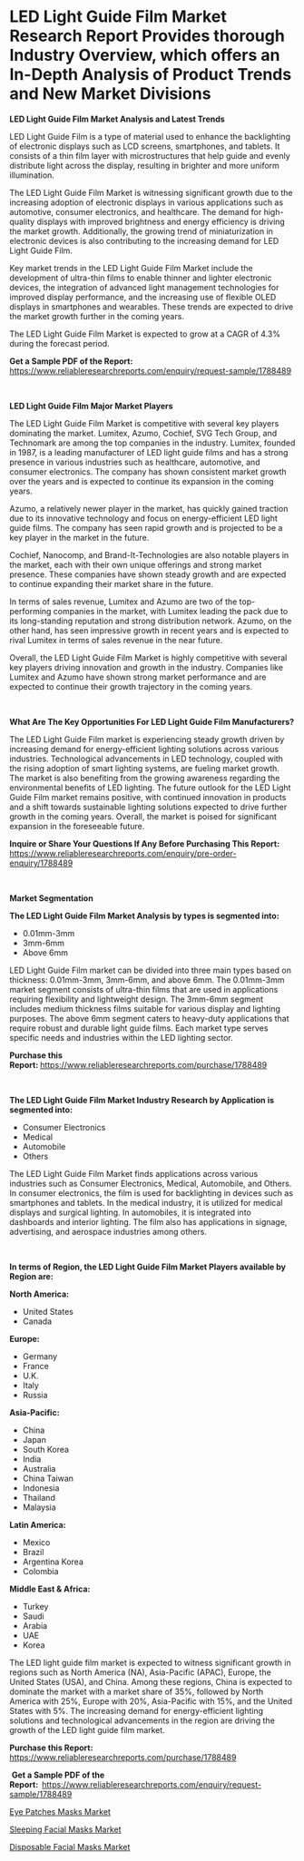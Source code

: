 <p><h1>LED Light Guide Film Market Research Report Provides thorough Industry Overview, which offers an In-Depth Analysis of Product Trends and New Market Divisions</h1></p><p><strong>LED Light Guide Film Market Analysis and Latest Trends</strong></p>
<p><p>LED Light Guide Film is a type of material used to enhance the backlighting of electronic displays such as LCD screens, smartphones, and tablets. It consists of a thin film layer with microstructures that help guide and evenly distribute light across the display, resulting in brighter and more uniform illumination.</p><p>The LED Light Guide Film Market is witnessing significant growth due to the increasing adoption of electronic displays in various applications such as automotive, consumer electronics, and healthcare. The demand for high-quality displays with improved brightness and energy efficiency is driving the market growth. Additionally, the growing trend of miniaturization in electronic devices is also contributing to the increasing demand for LED Light Guide Film.</p><p>Key market trends in the LED Light Guide Film Market include the development of ultra-thin films to enable thinner and lighter electronic devices, the integration of advanced light management technologies for improved display performance, and the increasing use of flexible OLED displays in smartphones and wearables. These trends are expected to drive the market growth further in the coming years.</p><p>The LED Light Guide Film Market is expected to grow at a CAGR of 4.3% during the forecast period.</p></p>
<p><strong>Get a Sample PDF of the Report:&nbsp;</strong> <a href="https://www.reliableresearchreports.com/enquiry/request-sample/1788489">https://www.reliableresearchreports.com/enquiry/request-sample/1788489</a></p>
<p>&nbsp;</p>
<p><strong>LED Light Guide Film Major Market Players</strong></p>
<p><p>The LED Light Guide Film Market is competitive with several key players dominating the market. Lumitex, Azumo, Cochief, SVG Tech Group, and Technomark are among the top companies in the industry. Lumitex, founded in 1987, is a leading manufacturer of LED light guide films and has a strong presence in various industries such as healthcare, automotive, and consumer electronics. The company has shown consistent market growth over the years and is expected to continue its expansion in the coming years.</p><p>Azumo, a relatively newer player in the market, has quickly gained traction due to its innovative technology and focus on energy-efficient LED light guide films. The company has seen rapid growth and is projected to be a key player in the market in the future.</p><p>Cochief, Nanocomp, and Brand-It-Technologies are also notable players in the market, each with their own unique offerings and strong market presence. These companies have shown steady growth and are expected to continue expanding their market share in the future.</p><p>In terms of sales revenue, Lumitex and Azumo are two of the top-performing companies in the market, with Lumitex leading the pack due to its long-standing reputation and strong distribution network. Azumo, on the other hand, has seen impressive growth in recent years and is expected to rival Lumitex in terms of sales revenue in the near future.</p><p>Overall, the LED Light Guide Film Market is highly competitive with several key players driving innovation and growth in the industry. Companies like Lumitex and Azumo have shown strong market performance and are expected to continue their growth trajectory in the coming years.</p></p>
<p>&nbsp;</p>
<p><strong>What Are The Key Opportunities For LED Light Guide Film Manufacturers?</strong></p>
<p><p>The LED Light Guide Film market is experiencing steady growth driven by increasing demand for energy-efficient lighting solutions across various industries. Technological advancements in LED technology, coupled with the rising adoption of smart lighting systems, are fueling market growth. The market is also benefiting from the growing awareness regarding the environmental benefits of LED lighting. The future outlook for the LED Light Guide Film market remains positive, with continued innovation in products and a shift towards sustainable lighting solutions expected to drive further growth in the coming years. Overall, the market is poised for significant expansion in the foreseeable future.</p></p>
<p><strong>Inquire or Share Your Questions If Any Before Purchasing This Report:</strong> <a href="https://www.reliableresearchreports.com/enquiry/pre-order-enquiry/1788489">https://www.reliableresearchreports.com/enquiry/pre-order-enquiry/1788489</a></p>
<p>&nbsp;</p>
<p><strong>Market Segmentation</strong></p>
<p><strong>The LED Light Guide Film Market Analysis by types is segmented into:</strong></p>
<p><ul><li>0.01mm-3mm</li><li>3mm-6mm</li><li>Above 6mm</li></ul></p>
<p><p>LED Light Guide Film market can be divided into three main types based on thickness: 0.01mm-3mm, 3mm-6mm, and above 6mm. The 0.01mm-3mm market segment consists of ultra-thin films that are used in applications requiring flexibility and lightweight design. The 3mm-6mm segment includes medium thickness films suitable for various display and lighting purposes. The above 6mm segment caters to heavy-duty applications that require robust and durable light guide films. Each market type serves specific needs and industries within the LED lighting sector.</p></p>
<p><strong>Purchase this Report:&nbsp;</strong><a href="https://www.reliableresearchreports.com/purchase/1788489">https://www.reliableresearchreports.com/purchase/1788489</a></p>
<p>&nbsp;</p>
<p><strong>The LED Light Guide Film Market Industry Research by Application is segmented into:</strong></p>
<p><ul><li>Consumer Electronics</li><li>Medical</li><li>Automobile</li><li>Others</li></ul></p>
<p><p>The LED Light Guide Film Market finds applications across various industries such as Consumer Electronics, Medical, Automobile, and Others. In consumer electronics, the film is used for backlighting in devices such as smartphones and tablets. In the medical industry, it is utilized for medical displays and surgical lighting. In automobiles, it is integrated into dashboards and interior lighting. The film also has applications in signage, advertising, and aerospace industries among others.</p></p>
<p>&nbsp;</p>
<p><strong>In terms of Region, the LED Light Guide Film Market Players available by Region are:</strong></p>
<p>
    <p> <strong> North America: </strong>
        <ul>
            <li>United States</li>
            <li>Canada</li>
        </ul>
        </p> 
    <p> <strong> Europe: </strong>
        <ul>
            <li>Germany</li>
            <li>France</li>
            <li>U.K.</li>
            <li>Italy</li>
            <li>Russia</li>
        </ul>
        </p> 
    <p> <strong> Asia-Pacific: </strong>
        <ul>
            <li>China</li>
            <li>Japan</li>
            <li>South Korea</li>
            <li>India</li>
            <li>Australia</li>
            <li>China Taiwan</li>
            <li>Indonesia</li>
            <li>Thailand</li>
            <li>Malaysia</li>
        </ul>
        </p> 
    <p> <strong> Latin America: </strong>
        <ul>
            <li>Mexico</li>
            <li>Brazil</li>
            <li>Argentina Korea</li>
            <li>Colombia</li>
        </ul>
        </p> 
    <p> <strong> Middle East & Africa: </strong>
        <ul>
            <li>Turkey</li>
            <li>Saudi</li>
            <li>Arabia</li>
            <li>UAE</li>
            <li>Korea</li>
        </ul>
    </p>
    </p>
<p><p>The LED light guide film market is expected to witness significant growth in regions such as North America (NA), Asia-Pacific (APAC), Europe, the United States (USA), and China. Among these regions, China is expected to dominate the market with a market share of 35%, followed by North America with 25%, Europe with 20%, Asia-Pacific with 15%, and the United States with 5%. The increasing demand for energy-efficient lighting solutions and technological advancements in the region are driving the growth of the LED light guide film market.</p></p>
<p><strong>Purchase this Report: </strong><a href="https://www.reliableresearchreports.com/purchase/1788489">https://www.reliableresearchreports.com/purchase/1788489</a></p>
<p>&nbsp;<strong>Get a Sample PDF of the Report:&nbsp;&nbsp;</strong><a href="https://www.reliableresearchreports.com/enquiry/request-sample/1788489">https://www.reliableresearchreports.com/enquiry/request-sample/1788489</a></p>
<p><strong></strong></p>
<p><p><a href="https://github.com/castoriffic/Market-Research-Report-List-3/blob/main/eye-patches-masks-market.md">Eye Patches Masks Market</a></p><p><a href="https://github.com/jerrycopelandthomaswsqd8q/Market-Research-Report-List-2/blob/main/sleeping-facial-masks-market.md">Sleeping Facial Masks Market</a></p><p><a href="https://github.com/brenzgnarento/Market-Research-Report-List-1/blob/main/disposable-facial-masks-market.md">Disposable Facial Masks Market</a></p></p>